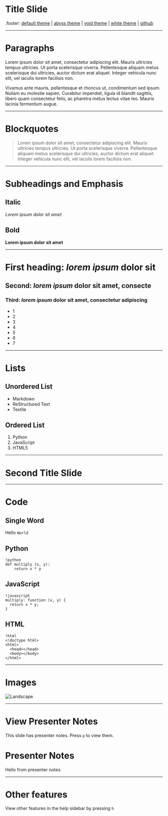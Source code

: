# Title Slide

.footer: [default theme](.) | [abyss theme](abyss.html) | [void theme](void.html) | [white theme](white.html) | [github](https://github.com/ionelmc/python-darkslide)

---

# Paragraphs

Lorem ipsum dolor sit amet, consectetur adipiscing elit. Mauris ultricies
tempus ultricies. Ut porta scelerisque viverra. Pellentesque aliquam metus
scelerisque dui ultricies, auctor dictum erat aliquet. Integer vehicula nunc
elit, vel iaculis lorem facilisis non.

Vivamus ante mauris, pellentesque et rhoncus ut, condimentum sed ipsum.
Nullam eu molestie sapien. Curabitur imperdiet, ligula id blandit sagittis,
libero quam consectetur felis, ac pharetra metus lectus vitae leo. Mauris
lacinia fermentum augue.

---

# Blockquotes

> Lorem ipsum dolor sit amet, consectetur adipiscing elit. Mauris ultricies
> tempus ultricies. Ut porta scelerisque viverra. Pellentesque aliquam metus
> scelerisque dui ultricies, auctor dictum erat aliquet. Integer vehicula nunc
> elit, vel iaculis lorem facilisis non.

---

# Subheadings and Emphasis

## Italic

*Lorem ipsum dolor sit amet*

## Bold

**Lorem ipsum dolor sit amet**

---

# First heading: *lorem ipsum* dolor sit
## Second: *lorem ipsum* dolor sit amet, consecte
### Third: *lorem ipsum* dolor sit amet, consectetur adipiscing

* 1
* 2
* 3
* 4
* 5
* 6
* 7

---

# Lists

## Unordered List

- Markdown
- ReStructured Text
- Textile

## Ordered List

1. Python
2. JavaScript
3. HTML5

---

# Second Title Slide

---

# Code

## Single Word

Hello `World`

## Python

    !python
    def multiply (x, y):
        return x * y

## JavaScript

    !javascript
    multiply: function (x, y) {
      return x * y;
    }

## HTML

    !html
    <!doctype html>
    <html>
      <head></head>
      <body></body>
    </html>

---

# Images

![Landscape](../_assets/landscape.jpg)

---

# View Presenter Notes

This slide has presenter notes. Press `p` to view them.

# Presenter Notes

Hello from presenter notes

---

# Other features

View other features in the help sidebar by pressing `h`
